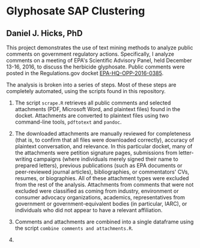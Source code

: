 # Glyphosate SAP Clustering #

## Daniel J. Hicks, PhD ##

This project demonstrates the use of text mining methods to analyze public comments on government regulatory actions.  Specifically, I analyze comments on a meeting of EPA's Scientific Advisory Panel, held December 13-16, 2016, to discuss the herbicide glyphosate.  Public comments were posted in the Regulations.gov docket [EPA-HQ-OPP-2016-0385](https://www.regulations.gov/docket?D=EPA-HQ-OPP-2016-0385).  

The analysis is broken into a series of steps.  Most of these steps are completely automated, using the scripts found in this repository.  

1. The script `scrape.R` retrieves all public comments and selected attachments (PDF, Microsoft Word, and plaintext files) found in the docket.  Attachments are converted to plaintext files using two command-line tools, `pdftotext` and `pandoc`. 

2. The downloaded attachments are manually reviewed for completeness (that is, to confirm that all files were downloaded correctly), accuracy of plaintext conversation, and relevance. In this particular docket, many of the attachments were petition signature pages, submissions from letter-writing campaigns (where individuals merely signed their name to prepared letters), previous publications (such as EPA documents or peer-reviewed journal articles), bibliographies, or commentators' CVs, resumes, or biographies.  All of these attachment types were excluded from the rest of the analysis.  Attachments from comments that were not excluded were classified as coming from industry, environment or consumer advocacy organizations, academics, representatives from government or government-equivalent bodies (in particular, IARC), or individuals who did not appear to have a relevant affiliation.  

3. Comments and attachments are combined into a single dataframe using the script `combine comments and attachments.R`.  

4. 